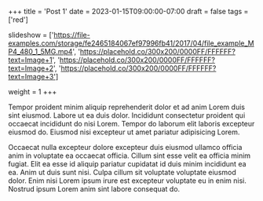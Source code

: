 +++
title = 'Post 1'
date = 2023-01-15T09:00:00-07:00
draft = false
tags = ['red']

slideshow = ['https://file-examples.com/storage/fe2465184067ef97996fb41/2017/04/file_example_MP4_480_1_5MG.mp4', 'https://placehold.co/300x200/0000FF/FFFFFF?text=Image+1', 'https://placehold.co/300x200/0000FF/FFFFFF?text=Image+2', 'https://placehold.co/300x200/0000FF/FFFFFF?text=Image+3']

weight = 1
+++

Tempor proident minim aliquip reprehenderit dolor et ad anim Lorem duis sint eiusmod. Labore ut ea duis dolor. Incididunt consectetur proident qui occaecat incididunt do nisi Lorem. Tempor do laborum elit laboris excepteur eiusmod do. Eiusmod nisi excepteur ut amet pariatur adipisicing Lorem.

Occaecat nulla excepteur dolore excepteur duis eiusmod ullamco officia anim in voluptate ea occaecat officia. Cillum sint esse velit ea officia minim fugiat. Elit ea esse id aliquip pariatur cupidatat id duis minim incididunt ea ea. Anim ut duis sunt nisi. Culpa cillum sit voluptate voluptate eiusmod dolor. Enim nisi Lorem ipsum irure est excepteur voluptate eu in enim nisi. Nostrud ipsum Lorem anim sint labore consequat do.
